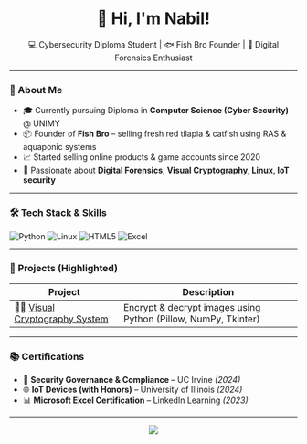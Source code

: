 <h1 align="center">👋 Hi, I'm Nabil!</h1>

<p align="center">
  💻 Cybersecurity Diploma Student | 🐟 Fish Bro Founder | 🧠 Digital Forensics Enthusiast
</p>

---

### 🚀 About Me

- 🎓 Currently pursuing Diploma in **Computer Science (Cyber Security)** @ UNIMY  
- 📦 Founder of **Fish Bro** – selling fresh red tilapia & catfish using RAS & aquaponic systems  
- 📈 Started selling online products & game accounts since 2020  
- 🔐 Passionate about **Digital Forensics, Visual Cryptography, Linux, IoT security**

---

### 🛠️ Tech Stack & Skills

![Python](https://img.shields.io/badge/Python-3670A0?style=for-the-badge&logo=python&logoColor=white)
![Linux](https://img.shields.io/badge/Linux-FCC624?style=for-the-badge&logo=linux&logoColor=black)
![HTML5](https://img.shields.io/badge/HTML5-e34c26?style=for-the-badge&logo=html5&logoColor=white)
![Excel](https://img.shields.io/badge/Excel-217346?style=for-the-badge&logo=microsoft-excel&logoColor=white)

---

### 🔧 Projects (Highlighted)

| Project | Description |
|--------|-------------|
| 🕵️‍♂️ [Visual Cryptography System](https://github.com/nabvbl/visual-cryptography-python) | Encrypt & decrypt images using Python (Pillow, NumPy, Tkinter) |

---

### 📚 Certifications

- 🧠 **Security Governance & Compliance** – UC Irvine *(2024)*  
- 🌐 **IoT Devices (with Honors)** – University of Illinois *(2024)*  
- 📊 **Microsoft Excel Certification** – LinkedIn Learning *(2023)*

---


<p align="center">
  <img src="https://capsule-render.vercel.app/api?type=waving&color=00b894&height=150&section=footer"/>
</p>

